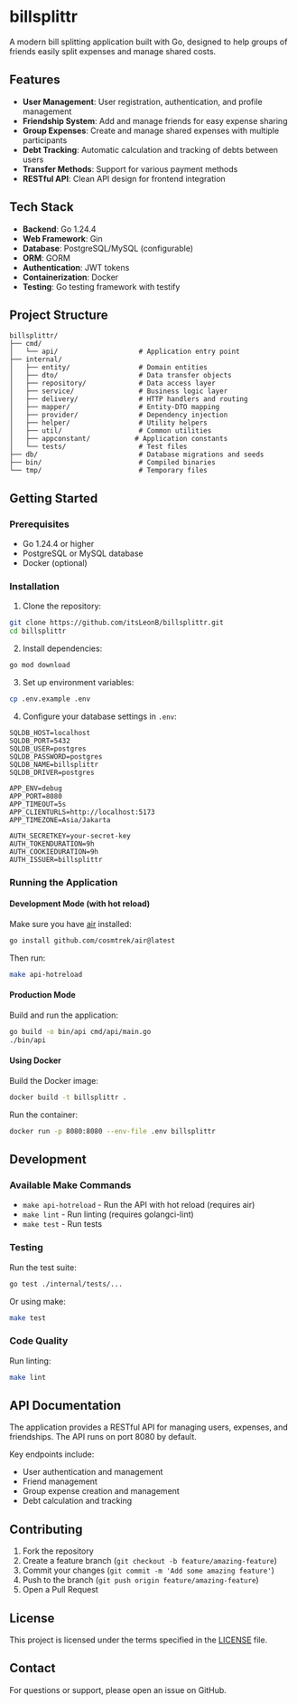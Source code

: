 # billsplittr

A modern bill splitting application built with Go, designed to help groups of friends easily split expenses and manage shared costs.

## Features

- **User Management**: User registration, authentication, and profile management
- **Friendship System**: Add and manage friends for easy expense sharing
- **Group Expenses**: Create and manage shared expenses with multiple participants
- **Debt Tracking**: Automatic calculation and tracking of debts between users
- **Transfer Methods**: Support for various payment methods
- **RESTful API**: Clean API design for frontend integration

## Tech Stack

- **Backend**: Go 1.24.4
- **Web Framework**: Gin
- **Database**: PostgreSQL/MySQL (configurable)
- **ORM**: GORM
- **Authentication**: JWT tokens
- **Containerization**: Docker
- **Testing**: Go testing framework with testify

## Project Structure

```
billsplittr/
├── cmd/
│   └── api/                    # Application entry point
├── internal/
│   ├── entity/                 # Domain entities
│   ├── dto/                    # Data transfer objects
│   ├── repository/             # Data access layer
│   ├── service/                # Business logic layer
│   ├── delivery/               # HTTP handlers and routing
│   ├── mapper/                 # Entity-DTO mapping
│   ├── provider/               # Dependency injection
│   ├── helper/                 # Utility helpers
│   ├── util/                   # Common utilities
│   ├── appconstant/           # Application constants
│   └── tests/                  # Test files
├── db/                         # Database migrations and seeds
├── bin/                        # Compiled binaries
└── tmp/                        # Temporary files
```

## Getting Started

### Prerequisites

- Go 1.24.4 or higher
- PostgreSQL or MySQL database
- Docker (optional)

### Installation

1. Clone the repository:
```bash
git clone https://github.com/itsLeonB/billsplittr.git
cd billsplittr
```

2. Install dependencies:
```bash
go mod download
```

3. Set up environment variables:
```bash
cp .env.example .env
```

4. Configure your database settings in `.env`:
```env
SQLDB_HOST=localhost
SQLDB_PORT=5432
SQLDB_USER=postgres
SQLDB_PASSWORD=postgres
SQLDB_NAME=billsplittr
SQLDB_DRIVER=postgres

APP_ENV=debug
APP_PORT=8080
APP_TIMEOUT=5s
APP_CLIENTURLS=http://localhost:5173
APP_TIMEZONE=Asia/Jakarta

AUTH_SECRETKEY=your-secret-key
AUTH_TOKENDURATION=9h
AUTH_COOKIEDURATION=9h
AUTH_ISSUER=billsplittr
```

### Running the Application

#### Development Mode (with hot reload)

Make sure you have [air](https://github.com/cosmtrek/air) installed:
```bash
go install github.com/cosmtrek/air@latest
```

Then run:
```bash
make api-hotreload
```

#### Production Mode

Build and run the application:
```bash
go build -o bin/api cmd/api/main.go
./bin/api
```

#### Using Docker

Build the Docker image:
```bash
docker build -t billsplittr .
```

Run the container:
```bash
docker run -p 8080:8080 --env-file .env billsplittr
```

## Development

### Available Make Commands

- `make api-hotreload` - Run the API with hot reload (requires air)
- `make lint` - Run linting (requires golangci-lint)
- `make test` - Run tests

### Testing

Run the test suite:
```bash
go test ./internal/tests/...
```

Or using make:
```bash
make test
```

### Code Quality

Run linting:
```bash
make lint
```

## API Documentation

The application provides a RESTful API for managing users, expenses, and friendships. The API runs on port 8080 by default.

Key endpoints include:
- User authentication and management
- Friend management
- Group expense creation and management
- Debt calculation and tracking

## Contributing

1. Fork the repository
2. Create a feature branch (`git checkout -b feature/amazing-feature`)
3. Commit your changes (`git commit -m 'Add some amazing feature'`)
4. Push to the branch (`git push origin feature/amazing-feature`)
5. Open a Pull Request

## License

This project is licensed under the terms specified in the [LICENSE](LICENSE) file.

## Contact

For questions or support, please open an issue on GitHub.
